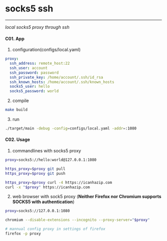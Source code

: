 # socks5 ssh
---
*local socks5 proxy through ssh*

#### C01. App
1. configuration(configs/local.yaml)
```yaml
proxy:
  ssh_address: remote_host:22
  ssh_user: account
  ssh_password: password
  ssh_private_key: /home/account/.ssh/id_rsa
  ssh_known_hosts: /home/account/.ssh/known_hosts
  socks5_user: hello
  socks5_password: world
```

2. compile
```bash
make build
```

3. run
```bash
./target/main -debug -config=configs/local.yaml -addr=:1080
```

#### C02. Usage
1. commandlines with socks5 proxy
```bash
proxy=socks5://hello:world@127.0.0.1:1080

https_proxy=$proxy git pull
https_proxy=$proxy git push

https_proxy=$proxy curl -4 https://icanhazip.com
curl -x "$proxy" https://icanhazip.com
```

2. web browser with sock5 proxy
(**Neither Firefox nor Chromium supports SOCKS5 with authentication**)
```bash
proxy=socks5://127.0.0.1:1080

chromium --disable-extensions --incognito --proxy-server="$proxy"

# mannual config proxy in settings of firefox
firefox -p proxy
```
